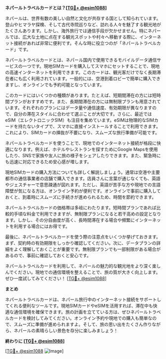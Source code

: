 **ネパールトラベルカードとは？[[TG💪+ @esim1088](https://t.me/s/esim1088)]**

ネパールは、世界有数の美しい自然と文化が共存する国として知られています。登山やヒマラヤ探検、そして古代寺院巡りなど、訪れる人々を魅了する観光地がたくさんあります。しかし、海外旅行では通信手段が欠かせません。特にネパールでは、広大な土地に点在する観光スポットや村々へ移動する際に、インターネット接続があれば非常に便利です。そんな時に役立つのが「ネパールトラベルカード」です。

ネパールトラベルカードとは、ネパール国内で使用できるモバイルデータ通信サービスの一つです。現地SIMカードを購入してスマホにセットすることで、現地の高速インターネットを利用できます。このカードは、観光客だけでなく長期滞在者にも広く利用されています。一般的には、空港到着ロビーで簡単に購入できますし、オンラインでも予約可能となっています。

このカードにはいくつかの種類があります。たとえば、短期間滞在の方には短時間プランがおすすめです。また、長期間滞在の方には無制限プランも用意されています。それぞれのプランにはデータ量や通信速度、有効期限が異なりますので、自分の滞在スタイルに合わせて選ぶことが大切です。さらに、最近ではeSIM（エレクトロニックSIM）も注目を集めています。eSIMは物理的なSIMカードを持たないタイプで、スマホに直接インストールすることで利用できます。これにより、SIMカードの挿抜が不要になり、スムーズな旅行準備が可能です。

ネパールトラベルカードを使うことで、現地でのインターネット接続が格段に快適になります。例えば、ホテルやレストランを探すためにGoogle Mapsを使用したり、SNSで家族や友人に旅の様子をシェアしたりできます。また、緊急時にも迅速に対応できるため安心感が増します。

現地SIMカードの購入方法についても詳しく解説しましょう。通常は空港や主要都市の通信事業者の店舗で購入できます。店員さんに言葉が通じなくても、英語やジェスチャーで意思疎通が図れます。ただし、英語が苦手な方や現地での言語障壁が気になる方は、オンライン予約が便利です。オンラインで事前に購入しておくと、到着時にスムーズに手続きが進められるため、時間を節約できます。

ネパールトラベルカードの価格帯は多岐にわたります。短時間プランであれば比較的手頃な料金で利用できますが、無制限プランになると若干高めの設定となります。しかし、その分自由度が高く、長時間滞在する場合や頻繁にインターネットを利用する場合にはお得です。

最後に、ネパールトラベルカードを使う際の注意点をいくつか挙げておきます。まず、契約時の有効期限をしっかり確認してください。次に、データプランの詳細をよく理解しておくことが重要です。無制限プランでも一部制限がある場合があるので、事前に確認しておくと安心です。

ネパールトラベルカードを利用して、ネパールの魅力的な観光地をより深く楽しんでください。現地での通信環境を整えることで、旅の質が大きく向上します。ぜひ一度試してみてください！ [[TG💪+ @esim1088](https://t.me/s/esim1088)]

**まとめ**

ネパールトラベルカードは、ネパール旅行中のインターネット接続をサポートしてくれる便利なツールです。現地SIMカードやeSIMを活用すれば、滞在中も快適な通信環境を確保できます。旅の計画を立てている方は、ぜひネパールトラベルカードを検討してみてください。オンライン予約や現地での購入も簡単なので、スムーズに準備が進められますよ。そして、旅の思い出をたくさん作りながら、ネパールの素晴らしい景色を存分に楽しみましょう！

**終わりに [[TG💪+ @esim1088](https://t.me/s/esim1088)]**

[[TG💪+ @esim1088](https://t.me/s/esim1088) ![Image](https://i.postimg.cc/Y0z9fWf4/image.png)]